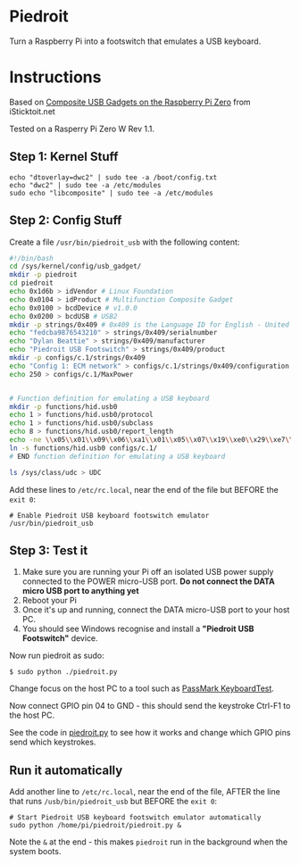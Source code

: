 # Piedroit
Turn a Raspberry Pi into a footswitch that emulates a USB keyboard.

# Instructions

Based on [Composite USB Gadgets on the Raspberry Pi Zero](https://www.isticktoit.net/?p=1383) from iSticktoit.net

Tested on a Rasperry Pi Zero W Rev 1.1.

## Step 1: Kernel Stuff

```
echo "dtoverlay=dwc2" | sudo tee -a /boot/config.txt
echo "dwc2" | sudo tee -a /etc/modules
sudo echo "libcomposite" | sudo tee -a /etc/modules
```
## Step 2: Config Stuff

Create a file `/usr/bin/piedroit_usb` with the following content:

```bash
#!/bin/bash
cd /sys/kernel/config/usb_gadget/
mkdir -p piedroit
cd piedroit
echo 0x1d6b > idVendor # Linux Foundation
echo 0x0104 > idProduct # Multifunction Composite Gadget
echo 0x0100 > bcdDevice # v1.0.0
echo 0x0200 > bcdUSB # USB2
mkdir -p strings/0x409 # 0x409 is the Language ID for English - United States
echo "fedcba9876543210" > strings/0x409/serialnumber
echo "Dylan Beattie" > strings/0x409/manufacturer
echo "Piedroit USB Footswitch" > strings/0x409/product
mkdir -p configs/c.1/strings/0x409
echo "Config 1: ECM network" > configs/c.1/strings/0x409/configuration
echo 250 > configs/c.1/MaxPower


# Function definition for emulating a USB keyboard
mkdir -p functions/hid.usb0
echo 1 > functions/hid.usb0/protocol
echo 1 > functions/hid.usb0/subclass
echo 8 > functions/hid.usb0/report_length
echo -ne \\x05\\x01\\x09\\x06\\xa1\\x01\\x05\\x07\\x19\\xe0\\x29\\xe7\\x15\\x00\\x25\\x01\\x75\\x01\\x95\\x08\\x81\\x02\\x95\\x01\\x75\\x08\\x81\\x03\\x95\\x05\\x75\\x01\\x05\\x08\\x19\\x01\\x29\\x05\\x91\\x02\\x95\\x01\\x75\\x03\\x91\\x03\\x95\\x06\\x75\\x08\\x15\\x00\\x25\\x65\\x05\\x07\\x19\\x00\\x29\\x65\\x81\\x00\\xc0 > functions/hid.usb0/report_desc
ln -s functions/hid.usb0 configs/c.1/
# END function definition for emulating a USB keyboard

ls /sys/class/udc > UDC
```

Add these lines to `/etc/rc.local`, near the end of the file but BEFORE the `exit 0`:

```
# Enable Piedroit USB keyboard footswitch emulator
/usr/bin/piedroit_usb 
```

## Step 3: Test it

1. Make sure you are running your Pi off an isolated USB power supply connected to the POWER micro-USB port. **Do not connect the DATA micro USB port to anything yet**
2. Reboot your Pi 
3. Once it's up and running, connect the DATA micro-USB port to your host PC.
4. You should see Windows recognise and install a **"Piedroit USB Footswitch"** device.

Now run piedroit as sudo:

`$ sudo python ./piedroit.py`

Change focus on the host PC to a tool such as [PassMark KeyboardTest](https://www.passmark.com/products/keytest/).

Now connect GPIO pin 04 to GND - this should send the keystroke Ctrl-F1 to the host PC.

See the code in [piedroit.py](piedroit.py) to see how it works and change which GPIO pins send which keystrokes.

## Run it automatically

Add another line to `/etc/rc.local`, near the end of the file, AFTER the line that runs `/usb/bin/piedroit_usb` but BEFORE the `exit 0`:

```
# Start Piedroit USB keyboard footswitch emulator automatically
sudo python /home/pi/piedroit/piedroit.py &
```

Note the `&` at the end - this makes `piedroit` run in the background when the system boots.





